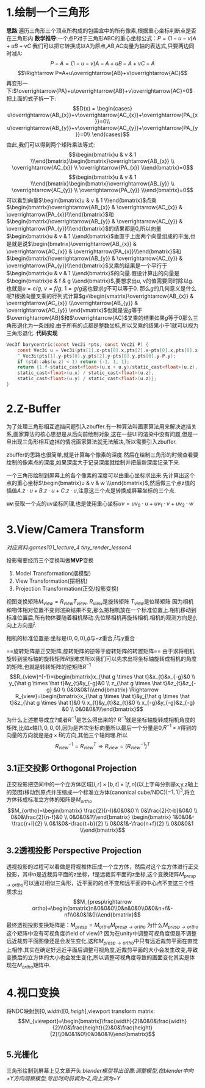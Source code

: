 # 1.绘制一个三角形
**思路**:遍历三角形三个顶点所构成的包围盒中的所有像素,根据重心坐标判断点是否在三角形内
**数学推导**:一个点P对于三角形ABC的重心坐标公式：$P=(1-u-v)A+uB+vC$
我们可以把它转换成以A为原点,AB,AC向量为轴的表达式,只要两边同时减A:
$$P-A=(1-u-v)A-A+uB-A+vC-A$$
$$\Rightarrow P=A+u\overrightarrow{AB}+v\overrightarrow{AC}$$
再变形一下:$\overrightarrow{PA}+u\overrightarrow{AB}+v\overrightarrow{AC}=0$
把上面的式子拆一下:
$$D(x) = \begin{cases}
u\overrightarrow{AB_{x}}+v\overrightarrow{AC_{x}}+\overrightarrow{PA_{x}}=0\\
u\overrightarrow{AB_{y}}+v\overrightarrow{AC_{y}}+\overrightarrow{PA_{y}}=0\\
\end{cases}$$
由此,我们可以得到两个矩阵乘法等式:
$$\begin{bmatrix}u & v & 1 \\\end{bmatrix}\begin{bmatrix}\overrightarrow{AB_{x}} \\ \overrightarrow{AC_{x}} \\ \overrightarrow{PA_{x}} \\\end{bmatrix}=0$$
$$\begin{bmatrix}u & v & 1 \\\end{bmatrix}\begin{bmatrix}\overrightarrow{AB_{y}} \\ \overrightarrow{AC_{y}} \\ \overrightarrow{PA_{y}} \\\end{bmatrix}=0$$
可以看到向量$\begin{bmatrix}u & v & 1 \\\end{bmatrix}$点乘$\begin{bmatrix}\overrightarrow{AB_{x}} & \overrightarrow{AC_{x}} & \overrightarrow{PA_{x}}\\\end{bmatrix}$和$\begin{bmatrix}\overrightarrow{AB_{y}} & \overrightarrow{AC_{y}} & \overrightarrow{PA_{y}}\\\end{bmatrix}$的结果都是0,所以向量$\begin{bmatrix}u & v & 1 \\\end{bmatrix}$垂直于上面两个向量组成的平面,也是就是说$\begin{bmatrix}\overrightarrow{AB_{x}} & \overrightarrow{AC_{x}} & \overrightarrow{PA_{x}}\\\end{bmatrix}$和$\begin{bmatrix}\overrightarrow{AB_{y}} & \overrightarrow{AC_{y}} & \overrightarrow{PA_{y}}\\\end{bmatrix}$叉乘的结果是一个平行于$\begin{bmatrix}u & v & 1 \\\end{bmatrix}$的向量.假设计算出的向量是$\begin{bmatrix}e & f & g \\\end{bmatrix}$,要想求出u, v的值需要同时除以g.也就是$u=e/g$, $v=f/g$, $1=g/g$这也要求$g$不可以等于0.
那么$g$的几何意义是什么呢?根据向量叉乘的行列式计算$g=\begin{vmatrix}\overrightarrow{AB_{x}} & \overrightarrow{AC_{x}} \\\overrightarrow{AB_{y}} & \overrightarrow{AC_{y}} \end{vmatrix}$也就是说$g$等于$\overrightarrow{AB}$和$\overrightarrow{AC}$叉乘的结果如果$g$等于0那么三角形退化为一条线段.由于所有的点都是整数坐标,所以叉乘的结果小于1就可以视为三角形退化.
**代码实现**
```c
Vec3f barycentric(const Vec2i *pts, const Vec2i P) {  
    const Vec3i u = Vec3i(pts[1].x-pts[0].x,pts[2].x-pts[0].x,pts[0].x-P.x)
    ^ Vec3i(pts[1].y-pts[0].y,pts[2].y-pts[0].y,pts[0].y-P.y);  
    if (std::abs(u.z) < 1) return {-1, 1, 1};  
    return {1.f-static_cast<float>(u.x + u.y)/static_cast<float>(u.z),
    static_cast<float>(u.x) / static_cast<float>(u.z),
    static_cast<float>(u.y) / static_cast<float>(u.z)};  
}
```
# 2.Z-Buffer
为了处理三角形相互遮挡问题引入zbuffer.有一种算法叫画家算法用来解决遮挡关系,画家算法的核心思想是从后向前绘制对象,这在一些UI的渲染中没有问题,但是一旦出现三角形相互遮挡的情况画家算法就无法解决,所以需要引入zbuffer.

 zbuffer的思路也很简单,就是计算每个像素的深度.然后在绘制三角形的时候查看要绘制的像素点的深度,如果深度大于记录深度就绘制并把最新深度记录下来.
 
 一个三角形绘制到屏幕上的各个像素的深度可以由重心坐标求出来.先计算出这个点的重心坐标$\begin{bmatrix}u & v & w \\\end{bmatrix}$,然后做三个点z值的插值$A.z\cdot u+B.z\cdot u+C.z\cdot u$,注意这三个点是转换成屏幕坐标的三个点.

**uv**:获取一个点的uv坐标同理,也是使用重心坐标$uv=uv_{0}\cdot u+uv_{1}\cdot v+uv_{2}\cdot w$

# 3.View/Camera Transform
*对应资料:games101_lecture_4  tiny_render_lesson4*

投影需要经历三个变换叫做**MVP**变换
1. Model Transformation(摆模型)
2. View Transformation(摆相机)
3. Projection Transformation(正交/投影变换)

视图变换矩阵$M_{view}=R_{view}T_{view}$, $R_{view}$是旋转矩阵 $T_{view}$是位移矩阵
因为相机和物体相对位置不变则渲染结果不变,那么把相机放在一个标准位置上.相机移动到标准位置后,所有物体要随着相机移动.先位移相机再旋转相机.相机的观测方向是$\hat g$,向上方向是$\hat t$.

相机的标准位置是:坐标是$(0,0,0)$,$\hat g$与$-z$重合,$\hat t$与$y$重合

==旋转矩阵是正交矩阵,旋转矩阵的逆等于旋转矩阵的转置矩阵==
由于求将相机旋转到坐标轴的旋转矩阵$R$很难求所以我们可以先求出将坐标轴旋转成相机的角度的矩阵,也就是转转矩阵的逆矩阵$R^{-1}$
$$R_{view}^{-1}=\begin{bmatrix}x_{\hat g \times \hat t}&x_{t}&x_{-g}&0 \\ y_{\hat g \times \hat t}&y_{t}&y_{-g}&0 \\ z_{\hat g \times \hat t}&z_{t}&z_{-g} &0 \\ 0&0&0&1\\\end{bmatrix} \Rightarrow R_{view}=\begin{bmatrix}x_{\hat g \times \hat t}&y_{\hat g \times \hat t}&z_{\hat g \times \hat t}&0 \\ x_{t}&y_{t}&z_{t}&0 \\ x_{-g}&y_{-g}&z_{-g} &0 \\ 0&0&0&1\\\end{bmatrix}$$
为什么上述推导成立?或者$R^{-1}$是怎么得出来的?
$R^{-1}$就是坐标轴旋转成相机角度的矩阵,比如$x$轴$(1,0,0,0)$,因为是齐次坐标向量所以最后一个分量是0,$R^{-1}\times x$得到的向量的方向就是是$\hat g \times \hat t$的方向,其他三个轴同理.所以$$R_{view}^{-1}=R_{view}^{T} \Rightarrow R_{view}=(R_{view}^{-1})^{T}$$
## 3.1正交投影 Orthogonal Projection
正交投影把空间中的一个立方体区域$[l,r]\times[b,t]\times[f,n]$(以上字母分别是x,y,z轴上的范围)移动到原点并压缩成一个标准立方体(canonical cube/NDC)$[-1,1]^{3}$,将立方体转成标准立方体的矩阵是$M_{ortho}$
$$M_{ortho}=\begin{bmatrix}
\frac{2}{r-l}&0&0&0 \\
0&\frac{2}{t-b}&0&0 \\
0&0&\frac{2}{n-f}&0 \\
0&0&0&1\\\end{bmatrix}
\begin{bmatrix}
1&0&0&-\frac{r+l}{2} \\
0&1&0&-\frac{t+b}{2} \\
0&0&1&-\frac{n+f}{2} \\
0&0&0&1 \\\end{bmatrix}$$

## 3.2透视投影 Perspective Projection
透视投影的过程可以看做是将视椎体压成一个立方体，然后对这个立方体进行正交投影，其中n是近裁剪平面的z坐标，f是远裁剪平面的z坐标,这个变换矩阵$M_{presp\rightarrow ortho}$可以通过相似三角形，近平面的的点不变和远平面的中心点不变这三个性质求出
$$M_{presp\rightarrow ortho}=\begin{bmatrix}n&0&0&0\\0&n&0&0\\0&0&n+f&-nf\\0&0&1&0\\\end{bmatrix}$$
最终透视投影变换矩阵是：$M_{presp}=M_{ortho}M_{presp\rightarrow ortho}$
为什么$M_{presp\rightarrow ortho}$这个矩阵中没有可视角度(field of view)?
因为在unity中调整可视角度但是不调整远近裁剪平面图像还是会发生变化,这和$M_{presp\rightarrow ortho}$中只有远近裁剪平面在直觉上相悖.其实在确定好远近平面后调整可视角度,近裁剪平面的大小会发生改变,导致变换后的立方体的大小也会发生变化,所以调整可视角度导致的画面变化其实是体现在$M_{ortho}$矩阵中.
# 4.视口变换
将NDC映射到$[0,width][0,heigh]$,viewport transform matrix:
$$M_{viewport}=\begin{bmatrix}\frac{width}{2}&0&0&\frac{width}{2}\\0&\frac{height}{2}&0&\frac{height}{2}\\0&0&1&0\\0&0&0&1\\\end{bmatrix}$$

## 5.光栅化
三角形绘制到屏幕上见文章开头
*blender模型导出设置:调整模型,在blender中向+Y方向观察模型,导出时向前调为-Z,向上调为+Y*